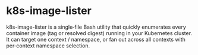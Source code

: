 # k8s-image-lister
k8s-image-lister is a single‑file Bash utility that quickly enumerates every container image (tag or resolved digest) running in your Kubernetes cluster. It can target one context / namespace, or fan out across all contexts with per‑context namespace selection.
